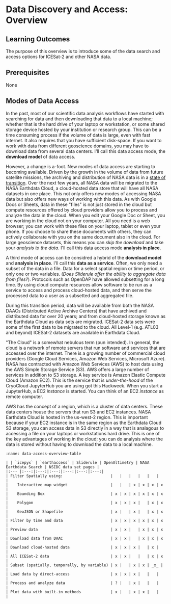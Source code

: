 # Data Discovery and Access: Overview

## Learning Outcomes

The purpose of this overview is to introduce some of the data search and access options for ICESat-2 and other NASA data.

## Prerequisites

None

## Modes of Data Access

In the past, most of our scientific data analysis workflows have started with searching for data and then downloading that data to a local machine; whether that is the hard drive of your laptop or workstation, or some shared storage device hosted by your institution or research group.  This can be a time consuming process if the volume of data is large, even with fast internet.  It also requires that you have sufficient disk-space.  If you want to work with data from different geoscience domains, you may have to download data from several data centers.  I'll call this data access mode, the **download model** of data access.  

However, a change is a-foot.  New modes of data access are starting to becoming available.  Driven by the growth in the volume of data from future satellite missions, the archiving and distribution of NASA data is in a [state of transition](https://www.earthdata.nasa.gov/eosdis/cloud-evolution).  Over the next few years, all NASA data will be migrated to the NASA Earthdata Cloud, a cloud-hosted data store that will have all NASA datasets in one place.  This not only offers new modes of accessing NASA data but also offers new ways of working with this data.  As with Google Docs or Sheets, data in these "files" is not just stored in the cloud but compute resources offered by cloud providers allow you to process and analyze the data in the cloud.  When you edit your Google Doc or Sheet, you are working in the cloud not on your computer.  All you need is a web browser; you can work with these files on your laptop, tablet or even your phone. If you choose to share these documents with others, they can actively collaborate with you on the same document also in the cloud.  For large geoscience datasets, this means you can _skip the download_ and take your _analysis to the data_.  I'll call this data access mode **analysis in place**.

A third mode of access can be considred a hybrid of the **download model** and **analysis in place**.  I'll call this **data as a service**.  Often, we only need a subset of the data in a file.  Data for a select spatial region or time period, or only one or two variables.  (_Does Sliderule offer the ability to aggregate data from files?_).  Protocols such as OpenDAP have allowed subsetting for a long time.  By using cloud compute resources allow software to be run as a service to access and process cloud-hosted data, and then serve the processed data to a user as a subsetted and aggregated file.

During this transition period, data will be available from both the NASA DAACs (Distributed Active Archive Centers) that have archived and distributed data for over 20 years; and from cloud-hosted storage known as the Earthdata Cloud as data sets are migrated.  ICESat-2 data sets were some of the first data to be migrated to the cloud.  All Level-1 (e.g. ATL03 and beyond) ICESat-2 datasets are available in Earthdata Cloud. 

"The Cloud" is a somewhat nebulous term (pun intended).  In general, the cloud is a network of remote servers that run software and services that are accessed over the internet.  There is a growing number of commercial cloud providers (Google Cloud Services, Amazon Web Services, Microsoft Azure).  NASA has contracted with Amazon Web Services (AWS) to host data using the AWS Simple Storage Service (S3).  AWS offers a large number of services in addition to S3 storage.  A key service is Amazon Elastic Compute Cloud (Amazon EC2).  This is the service that is _under-the-hood_ of the CryoCloud JupyterHub you are using got this Hackweek.  When you start a JupyterHub, a EC2 _instance_ is started.  You can think of an EC2 _instance_ as remote computer.

AWS has the concept of a region, which is a cluster of data centers.  These data centers house the servers that run S3 and EC2 instances.  NASA Earthdata Cloud is hosted in the us-west-2 region.  This is important because if your EC2 instance is in the same region as the Earthdata Cloud S3 storage, you can access data in S3 directly in a way that is analagous to accessing a file on your laptops or workstations hard drive.  This is one of the key advantages of working in the cloud; you can do analysis where the data is stored without having to download the data to a local machine.  


```{table} Data Access Method and Tools
:name: data-access-overview-table

| | `icepyx` | `earthaccess` | Sliderule | OpenAltimetry | NASA Earthdata Search | NSIDC data set pages |
|:--- |:---:|:---:|:---:|:---:|:---:|:---:|
| Filter Spatially using:                     |   |   |   |   |   |   |
|    Interactive map widget                   |   |   | x | x | x | x |
|    Bounding Box                             | x | x | x | x | x | x |
|    Polygon                                  | x | x | x |   | x | x |
|    GeoJSON or Shapefile                     | x |   | x |   | x | x |
| Filter by time and data                     | x | x | x | x | x | x |
| Preview data                                | x | x |   | x | x | x |
| Download data from DAAC                     | x | x |   | x | x | x |
| Download cloud-hosted data                  | x | x | x |   | x |   |
| All ICESat-2 data                           | x | x |   |   | x | x |
| Subset (spatially, temporally, by variable) | x |   | x | x | _x_ |   |
| Load data by direct-access                  | x | x | x |   |   |   |
| Process and analyze data                    | ? |   | x |   |   |   |
| Plot data with built-in methods             | x |   | x | x |   |   |
```
